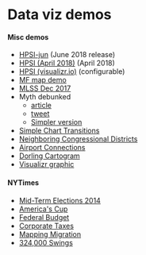 # Data viz demos

#### Misc demos

* [HPSI-jun](https://pbogden.com/fm/hpsi/hpsi-jun/demo.html) (June 2018 release)
* [HPSI (April 2018)](https://pbogden.com/fm/hpsi/hpsi/demo.html) (April 2018)
* [HPSI (visualizr.io)](https://www.visualizr.io/hpsi/) (configurable)
* [MF map demo](https://pbogden.com/fm/mf/1)
* [MLSS Dec 2017](https://pbogden.com/fm/mlss/11/demo.html)
* Myth debunked
    * [article](http://www.fanniemae.com/portal/research-insights/perspectives/030116-simmons.html)
    * [tweet](https://pbogden.com/myth/)
    * [Simpler version](https://pbogden.com/fm/25/)
* [Simple Chart Transitions](https://bl.ocks.org/mbostock/raw/1256572/)
* [Neighboring Congressional Districts](https://bl.ocks.org/mbostock/raw/8814734/)
* [Airport Connections](https://mbostock.github.io/d3/talk/20111116/airports.html)
* [Dorling Cartogram](https://bl.ocks.org/veltman/raw/33dbad5aa12d92b977fd29128eb5358e/)
* [Visualizr graphic](http://pbogden.com/visualizr)

#### NYTimes

* [Mid-Term Elections 2014](https://www.nytimes.com/interactive/2014/11/04/upshot/senate-maps.html)
* [America's Cup](https://archive.nytimes.com/www.nytimes.com/interactive/2013/09/25/sports/americas-cup-course.html)
* [Federal Budget](http://www.nytimes.com/interactive/2012/02/13/us/politics/2013-budget-proposal-graphic.html?_r=0)
* [Corporate Taxes](https://archive.nytimes.com/www.nytimes.com/interactive/2013/05/25/sunday-review/corporate-taxes.html)
* [Mapping Migration](https://www.nytimes.com/2014/08/16/upshot/mapping-migration-in-the-united-states-since-1900.html)
* [324,000 Swings](https://www.nytimes.com/interactive/2014/09/14/sports/baseball/jeter-swings.html)
